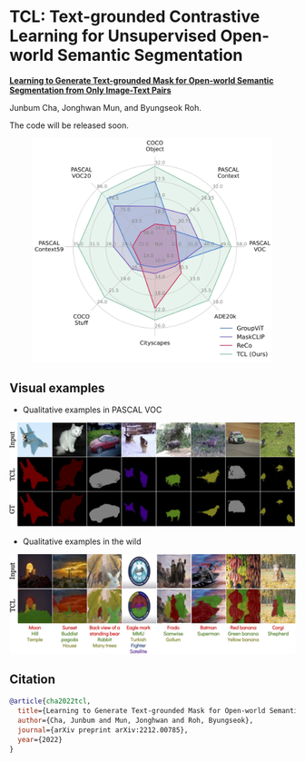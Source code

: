 # TCL: Text-grounded Contrastive Learning for Unsupervised Open-world Semantic Segmentation

[**Learning to Generate Text-grounded Mask for Open-world Semantic Segmentation from Only Image-Text Pairs**](https://arxiv.org/abs/2212.00785)

Junbum Cha, Jonghwan Mun, and Byungseok Roh.

The code will be released soon.

<div align="center">
<figure>
  <img alt="" src="./assets/radar_chart.jpg" width="480">
</figure>
</div>


## Visual examples

- Qualitative examples in PASCAL VOC

<p align="center">
  <img src="./assets/examples-voc.jpg" width="800" />
</p>

- Qualitative examples in the wild

<p align="center">
  <img src="./assets/examples-in-the-wild.jpg" width="800" />
</p>


## Citation

```bibtex
@article{cha2022tcl,
  title={Learning to Generate Text-grounded Mask for Open-world Semantic Segmentation from Only Image-Text Pairs},
  author={Cha, Junbum and Mun, Jonghwan and Roh, Byungseok},
  journal={arXiv preprint arXiv:2212.00785},
  year={2022}
}
```
